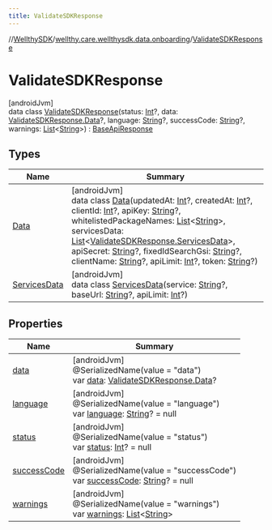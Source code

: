 ```yaml
---
title: ValidateSDKResponse
---
```

//[WellthySDK](../../../index.html)/[wellthy.care.wellthysdk.data.onboarding](../index.html)/[ValidateSDKResponse](index.html)



# ValidateSDKResponse



[androidJvm]\
data class [ValidateSDKResponse](index.html)(status: [Int](https://kotlinlang.org/api/latest/jvm/stdlib/kotlin/-int/index.html)?, data: [ValidateSDKResponse.Data](-data/index.html)?, language: [String](https://kotlinlang.org/api/latest/jvm/stdlib/kotlin/-string/index.html)?, successCode: [String](https://kotlinlang.org/api/latest/jvm/stdlib/kotlin/-string/index.html)?, warnings: [List](https://kotlinlang.org/api/latest/jvm/stdlib/kotlin.collections/-list/index.html)&lt;[String](https://kotlinlang.org/api/latest/jvm/stdlib/kotlin/-string/index.html)&gt;) : [BaseApiResponse](../../wellthy.care.wellthysdk.data.base/-base-api-response/index.html)



## Types


| Name | Summary |
|---|---|
| [Data](-data/index.html) | [androidJvm]<br>data class [Data](-data/index.html)(updatedAt: [Int](https://kotlinlang.org/api/latest/jvm/stdlib/kotlin/-int/index.html)?, createdAt: [Int](https://kotlinlang.org/api/latest/jvm/stdlib/kotlin/-int/index.html)?, clientId: [Int](https://kotlinlang.org/api/latest/jvm/stdlib/kotlin/-int/index.html)?, apiKey: [String](https://kotlinlang.org/api/latest/jvm/stdlib/kotlin/-string/index.html)?, whitelistedPackageNames: [List](https://kotlinlang.org/api/latest/jvm/stdlib/kotlin.collections/-list/index.html)&lt;[String](https://kotlinlang.org/api/latest/jvm/stdlib/kotlin/-string/index.html)&gt;, servicesData: [List](https://kotlinlang.org/api/latest/jvm/stdlib/kotlin.collections/-list/index.html)&lt;[ValidateSDKResponse.ServicesData](-services-data/index.html)&gt;, apiSecret: [String](https://kotlinlang.org/api/latest/jvm/stdlib/kotlin/-string/index.html)?, fixedIdSearchGsi: [String](https://kotlinlang.org/api/latest/jvm/stdlib/kotlin/-string/index.html)?, clientName: [String](https://kotlinlang.org/api/latest/jvm/stdlib/kotlin/-string/index.html)?, apiLimit: [Int](https://kotlinlang.org/api/latest/jvm/stdlib/kotlin/-int/index.html)?, token: [String](https://kotlinlang.org/api/latest/jvm/stdlib/kotlin/-string/index.html)?) |
| [ServicesData](-services-data/index.html) | [androidJvm]<br>data class [ServicesData](-services-data/index.html)(service: [String](https://kotlinlang.org/api/latest/jvm/stdlib/kotlin/-string/index.html)?, baseUrl: [String](https://kotlinlang.org/api/latest/jvm/stdlib/kotlin/-string/index.html)?, apiLimit: [Int](https://kotlinlang.org/api/latest/jvm/stdlib/kotlin/-int/index.html)?) |


## Properties


| Name | Summary |
|---|---|
| [data](data.html) | [androidJvm]<br>@SerializedName(value = "data")<br>var [data](data.html): [ValidateSDKResponse.Data](-data/index.html)? |
| [language](language.html) | [androidJvm]<br>@SerializedName(value = "language")<br>var [language](language.html): [String](https://kotlinlang.org/api/latest/jvm/stdlib/kotlin/-string/index.html)? = null |
| [status](status.html) | [androidJvm]<br>@SerializedName(value = "status")<br>var [status](status.html): [Int](https://kotlinlang.org/api/latest/jvm/stdlib/kotlin/-int/index.html)? = null |
| [successCode](success-code.html) | [androidJvm]<br>@SerializedName(value = "successCode")<br>var [successCode](success-code.html): [String](https://kotlinlang.org/api/latest/jvm/stdlib/kotlin/-string/index.html)? = null |
| [warnings](warnings.html) | [androidJvm]<br>@SerializedName(value = "warnings")<br>var [warnings](warnings.html): [List](https://kotlinlang.org/api/latest/jvm/stdlib/kotlin.collections/-list/index.html)&lt;[String](https://kotlinlang.org/api/latest/jvm/stdlib/kotlin/-string/index.html)&gt; |

